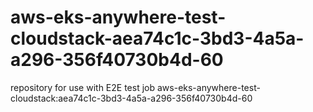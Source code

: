 # aws-eks-anywhere-test-cloudstack-aea74c1c-3bd3-4a5a-a296-356f40730b4d-60
repository for use with E2E test job aws-eks-anywhere-test-cloudstack:aea74c1c-3bd3-4a5a-a296-356f40730b4d-60

